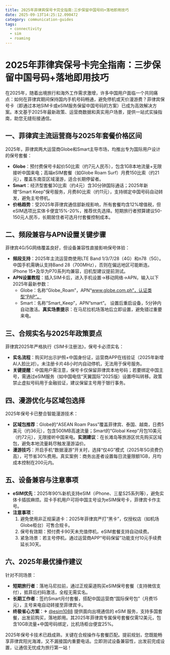 ```yaml
---
title: 2025年菲律宾保号卡完全指南:三步保留中国号码+落地即用技巧
date: 2025-09-13T14:25:12.090472
category: communication-guides
tags:
  - connectivity
  - sim
  - roaming
---
```


# 2025年菲律宾保号卡完全指南：三步保留中国号码+落地即用技巧

在2025年，随着出境旅行和海外工作需求激增，许多中国用户面临一个共同痛点：如何在菲律宾期间保持国内手机号码畅通，避免停机或天价漫游费？菲律宾保号卡（即通过本地SIM卡或eSIM服务保留中国号码的方案）已成为高效解决方案。本文基于2025年最新政策、运营商数据和真实用户场景，提供一站式实操指南，助您无缝衔接通信。

## 一、菲律宾主流运营商与2025年套餐价格区间

2025年，菲律宾两大运营商Globe和Smart主导市场，均推出专为国际用户设计的保号套餐：
- **Globe**：预付费保号卡起价50比索（约7元人民币），包含1GB本地流量+无限接听中国来电；高端eSIM套餐（如Globe Roam Surf）月费150比索（约21元），覆盖东南亚区域漫游，适合长期停留者。
- **Smart**：经济型套餐30比索（约4元）含30分钟国际通话；2025年新增“Smart Keep”保号服务，月费80比索（约11元），支持绑定中国号码自动转发，避免主号停机。
- **价格趋势**：受2025年菲律宾通信部新规影响，所有套餐均含12%增值税，但eSIM选项比实体卡便宜15%-20%，推荐优先选择。短期旅行者预算建议50-150元人民币，长期居住者可选月付套餐控制成本。

## 二、频段兼容与APN设置关键步骤

菲律宾4G/5G网络覆盖良好，但设备兼容性直接影响保号体验：
- **频段支持**：2025年主流运营商使用LTE Band 1/3/7/28（4G）和n78（5G）。中国手机需确认支持Band 28（700MHz），否则在偏远地区可能断连。iPhone 15+及华为P70系列均兼容，旧机型建议提前测试。
- **APN设置教程**：插入SIM卡后，进入手机设置→移动网络→APN，输入以下2025年最新参数：
  - Globe：名称“Globe_Roam”，APN“www.globe.com.ph”，认证类型“PAP”。
  - Smart：名称“Smart_Keep”，APN“smart”。
  设置后重启设备，5分钟内自动激活。**真实场景提示**：在马尼拉机场落地后立即设置，避免错过重要来电。

## 三、合规实名与2025年政策要点

菲律宾2025年严格执行《SIM卡注册法》，保号卡必须实名：
- **实名流程**：购买时出示护照+中国身份证，运营商APP在线验证（2025年新增AI人脸比对）。未注册卡片48小时内自动停机，无法用于保号服务。
- **关键提醒**：中国用户需注意，保号卡仅保留菲律宾本地号码；若要绑定中国主号，需通过eSIM服务（如中国电信“天翼国际”2025版）设置呼叫转移。政策禁止虚拟号码用于金融验证，建议保留主号用于银行事务。

## 四、漫游优化与区域包选择

2025年保号卡已整合智能漫游技术：
- **区域包推荐**：Globe的“ASEAN Roam Pass”覆盖菲律宾、泰国、越南，日费5美元（约36元），包含500MB高速流量；Smart的“Global Keep”月包10美元（约72元），无限接听中国来电。**实测建议**：在长滩岛等旅游区优先购买区域包，避免本地流量耗尽触发漫游溢价。
- **漫游技巧**：开启手机“数据漫游”开关时，选择“仅4G”模式（2025年5G资费仍高），可节省30%费用。真实案例：商务出差者设置每日流量限额1GB，月均成本控制在200元内。

## 五、设备兼容与注意事项

- **eSIM优先**：2025年90%新机支持eSIM（iPhone、三星S25系列等），避免实体卡插拔麻烦。双卡手机用户可将中国主号设为eSIM保号卡，菲律宾卡作主号。
- **注意事项**：
  1. 避免使用非正规渠道卡：2025年菲律宾严打“黑卡”，仅授权店（如机场Globe柜台）可售合规卡。
  2. 保号有效期：预付费卡90天未充值停机，eSIM套餐支持自动续费。
  3. 紧急场景：若主号停机，通过运营商APP“号码保留”功能支付10元手续费延长30天。

## 六、2025年最优操作建议

针对不同场景：
- **短期旅行者**：落地马尼拉前，通过正规渠道购买eSIM保号套餐（支持微信支付），抵菲后扫码激活，全程无需实名。
- **长期工作者**：签约Smart月付套餐，搭配中国运营商“国际保号包”（月费15元），主号来电自动转接至菲律宾卡。
- **终极省心方案**：✈ [@esim1088](https://t.me/s/esim1088) 提供面向出境通信的 eSIM 服务，支持多国套餐，出发前购买，落地即用。其2025年菲律宾专属保号套餐仅需12美元，包含10GB流量+中国号码绑定，比机场柜台便宜25%。

2025年保号卡技术已趋成熟，关键在合规操作与套餐匹配。提前规划，您既能畅享菲律宾阳光海滩，又不漏接国内重要电话。立即测试设备兼容性，出发前完成设置，让通信无忧成为旅行第一站！